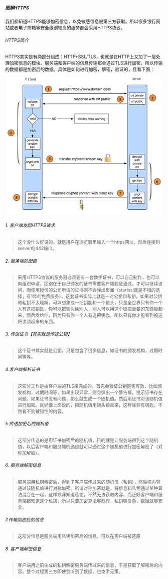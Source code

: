 ##### 图解HTTPS

​		我们都知道HTTPS能够加密信息，以免敏感信息被第三方获取。所以很多银行网站或者电子邮箱等安全级别较高的服务都会采用HTTPS协议。

###### HTTPS简介

​		HTTPS其实是有两部分组成：HTTP+SSL/TLS，也就是在HTTP上又加了一层处理加密信息的模块。服务端和客户端的信息传输都会通过TLS进行加密，所以传输的数据都是加密后的数据。具体是如何进行加密，解密，验证的，且看下图：

![https图解](assets/https图解.png)

###### 1. 客户端发起HTTPS请求

> 这个没什么好说的，就是用户在浏览器里输入一个https网址，然后连接到server的443端口。

###### 2. 服务端的配置

> 采用HTTPS协议的服务器必须要有一套数字证书，可以自己制作，也可以向组织申请。区别在于自己颁发的证书需要客户端验证通过，才可以继续访问，而使用授信的公司申请的证书则不会弹出页面（startssl就是不错的选择，有1年的免费服务）。这套证书实际上就是一对公钥和私钥。如果对公钥和私钥不太理解，可以想象成一把钥匙和一个锁头，只是全世界只有你一个人有这把钥匙，你可以把锁头给别人，别人可以用这个锁把重要的东西锁起来，然后发给你，因为只有你一个人有这把钥匙，所以只有你才能看到被这把锁锁起来的东西。

###### 3. 传送证书【其实就是传送公钥】

> 这个证书其实就是公钥，只是包含了很多信息，如证书的颁发机构，过期时间等等。

###### 4.客户端解析证书

> 这部分工作是由客户端的TLS来完成的，首先会验证公钥是否有效，比如颁发机构，过期时间等，如果出现异常，则会弹出一个警告框，提示证书存在问题。如果证书没有问题，那么就生成一个随机值。然后用证书对该随机值进行加密。就好像上面说的，把随机值用锁头锁起来，这样除非有钥匙，不然看不到被锁住的内容。

###### 5.传送加密后的随机值

> 这部分传送的是用证书加密后的随机值，目的就是让服务端得到这个随机值，以后客户端和服务端的通信就可以通过这个随机值进行加密解密了（对称加解密）。

###### 6. 服务端解密信息

> 服务端用私钥解密后，得到了客户端传过来的随机值（私钥），然后把内容通过该随机值进行对称加密。所谓对称加密就是，将信息和私钥通过某种算法混合在一起，这样除非知道私钥，不然无法获取内容，而正好客户端和服务端都知道这个私钥，所以只要加密算法够彪悍，私钥够复杂，数据就够安全。

###### 7.传输加密后的信息

> 这部分信息是服务端用私钥加密后的信息，可以在客户端被还原

###### 8. 客户端解密信息

> 客户端用之前生成的私钥解密服务端传过来的信息，于是获取了解密后的内容。整个过程第三方即使监听到了数据，也束手无策。
